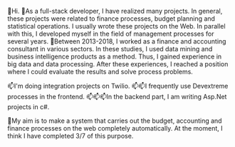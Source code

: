 

👋Hi.
💞️As a full-stack developer, I have realized many projects. In general, these projects were related to finance processes, budget planning and statistical operations. 
I usually wrote these projects on the Web.
In parallel with this, I developed myself in the field of management processes for several years. 
🌱Between 2013-2018, I worked as a finance and accounting consultant in various sectors. In these studies, 
I used data mining and business intelligence products as a method. Thus, I gained experience in big data and data processing. 
After these experiences, I reached a position where I could evaluate the results and solve process problems.


📫I'm doing integration projects on Twilio.
📫📫I frequently use Devextreme processes in the frontend.
📫📫📫In the backend part, I am writing Asp.Net projects in c#.

👀My aim is to make a system that carries out the budget, accounting and finance processes on the web completely automatically. 
At the moment, I think I have completed 3/7 of this purpose.
